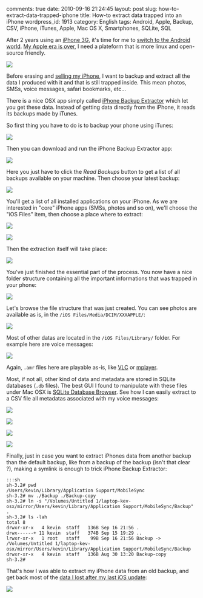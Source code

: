 comments: true
date: 2010-09-16 21:24:45
layout: post
slug: how-to-extract-data-trapped-iphone
title: How-to extract data trapped into an iPhone
wordpress_id: 1913
category: English
tags: Android, Apple, Backup, CSV, iPhone, iTunes, Apple, Mac OS X, Smartphones, SQLite, SQL

After 2 years using an [iPhone 3G](http://www.amazon.com/gp/product/B001AXA056/ref=as_li_tf_tl?ie=UTF8&tag=kevideld-20&linkCode=as2&camp=217145&creative=399373&creativeASIN=B001AXA056), it's time for me to [switch to the Android world](http://twitter.com/kdeldycke/status/24219289221). [My Apple era is over](http://twitter.com/kdeldycke/status/22007247873), I need a plateform that is more linux and open-source friendly.

![](http://www.assoc-amazon.com/e/ir?t=kevideld-20&l=as2&o=1&a=B001AXA056&camp=217145&creative=399373)

Before erasing and [selling my iPhone](http://twitter.com/kdeldycke/status/24687160120), I want to backup and extract all the data I produced with it and that is still trapped inside. This mean photos, SMSs, voice messages, safari bookmarks, etc...

There is a nice OSX app simply called [iPhone Backup Extractor](http://supercrazyawesome.com) which let you get these data. Instead of getting data directly from the iPhone, it reads its backups made by iTunes.

So first thing you have to do is to backup your phone using iTunes:

![](/static/uploads/2010/09/iphone-itunes-sync.png)

Then you can download and run the iPhone Backup Extractor app:

![](/static/uploads/2010/09/iphone-backup-extrator.png)

Here you just have to click the _Read Backups_ button to get a list of all backups available on your machine. Then choose your latest backup:

![](/static/uploads/2010/09/list-of-iphone-backups.png)

You'll get a list of all installed applications on your iPhone. As we are interested in "core" iPhone apps (SMSs, photos and so on), we'll choose the "iOS Files" item, then choose a place where to extract:

![](/static/uploads/2010/09/iphone-backup-content.png)

![](/static/uploads/2010/09/iphone-backup-extraction-destination.png)

Then the extraction itself will take place:

![](/static/uploads/2010/09/iphone-backup-extraction.png)

You've just finished the essential part of the process. You now have a nice folder structure containing all the important informations that was trapped in your phone:

![](/static/uploads/2010/09/iphone-backup-extraction-content.png)

Let's browse the file structure that was just created. You can see photos are available as is, in the `/iOS Files/Media/DCIM/XXXAPPLE/`:

![](/static/uploads/2010/09/iphone-photo-location.png)

Most of other datas are located in the `/iOS Files/Library/` folder. For example here are voice messages:

![](/static/uploads/2010/09/iphone-voicemessages-location.png)

Again, `.amr` files here are playable as-is, like [VLC](http://www.videolan.org/vlc/) or [mplayer](http://www.mplayerhq.hu).

Most, if not all, other kind of data and metadata are stored in SQLite databases (`.db` files). The best GUI I found to manipulate with these files under Mac OSX is [SQLite Database Browser](http://sourceforge.net/projects/sqlitebrowser/). See how I can easily extract to a CSV file all metadatas associated with my voice messages:

![](/static/uploads/2010/09/sqlite-database-browser-opening.png)

![](/static/uploads/2010/09/iphone-voicemail-database-tables.png)

![](/static/uploads/2010/09/iphone-voicemail-table-content.png)

![](/static/uploads/2010/09/sqlite-csv-table-export.png)

Finally, just in case you want to extract iPhones data from another backup than the default backup, like from a backup of the backup (isn't that clear ?), making a symlink is enough to trick iPhone Backup Extractor:

    :::sh
    sh-3.2# pwd
    /Users/kevin/Library/Application Support/MobileSync
    sh-3.2# mv ./Backup ./Backup-copy
    sh-3.2# ln -s "/Volumes/Untitled 1/laptop-kev-osx/mirror/Users/kevin/Library/Application Support/MobileSync/Backup" .
    sh-3.2# ls -lah
    total 8
    drwxr-xr-x   4 kevin  staff   136B Sep 16 21:56 .
    drwx------+ 11 kevin  staff   374B Sep 15 19:29 ..
    lrwxr-xr-x   1 root   staff    99B Sep 16 21:56 Backup -> /Volumes/Untitled 1/laptop-kev-osx/mirror/Users/kevin/Library/Application Support/MobileSync/Backup
    drwxr-xr-x   4 kevin  staff   136B Aug 30 13:20 Backup-copy
    sh-3.2#

That's how I was able to extract my iPhone data from an old backup, and get back most of the [data I lost after my last iOS update](http://twitter.com/kdeldycke/status/22516008513):

![](/static/uploads/2010/09/iphone-backup-extractor-from-old-backup.png)

